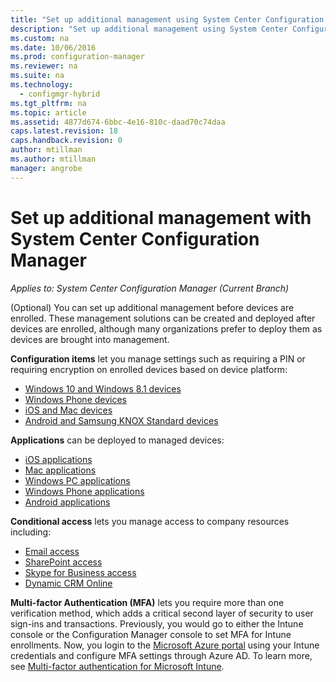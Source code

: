 ```yaml
---
title: "Set up additional management using System Center Configuration Manager | Microsoft Docs"
description: "Set up additional management using System Center Configuration Manager."
ms.custom: na
ms.date: 10/06/2016
ms.prod: configuration-manager
ms.reviewer: na
ms.suite: na
ms.technology:
  - configmgr-hybrid
ms.tgt_pltfrm: na
ms.topic: article
ms.assetid: 4877d674-6bbc-4e16-810c-daad70c74daa
caps.latest.revision: 18
caps.handback.revision: 0
author: mtillmanms.author: mtillman
manager: angrobe
---
```

# Set up additional management with System Center Configuration Manager*Applies to: System Center Configuration Manager (Current Branch)*
(Optional) You can set up additional management before devices are enrolled. These management solutions can be created and deployed after devices are enrolled, although many organizations prefer to deploy them as devices are brought into management.

**Configuration items** let you manage settings such as requiring a PIN or requiring encryption on enrolled devices based on device platform:
- [Windows 10 and Windows 8.1 devices](emm-create-configuration-items-for-windows-8.1-and-windows-10-devices-managed-without-the-client.md)
- [Windows Phone devices](emm-create-configuration-items-for-windows-phone-devices-managed-without-the-client.md)
- [iOS and Mac devices](emm-create-configuration-items-for-ios-and-mac-os-x-devices-managed-without-the-client.md)
- [Android and Samsung KNOX Standard devices](emm-create-configuration-items-for-android-and-samsung-knox-devices-managed-without-the-client.md)

**Applications** can be deployed to managed devices:
- [iOS applications](emm-creating-ios-applications.md)
- [Mac applications](../../apps/get-started/creating-mac-computer-applications.md)
- [Windows PC applications](../../apps/get-started/creating-windows-applications.md)
- [Windows Phone applications](emm-creating-windows-phone-applications.md)
- [Android applications](emm-creating-android-applications.md)

**Conditional access** lets you manage access to company resources including:  
- [Email access](emm-manage-email-access.md)
- [SharePoint access](emm-manage-sharepoint-online-access.md)
- [Skype for Business access](emm-manage-skype-for-business-online-access.md)
- [Dynamic CRM Online](emm-manage-dynamics-crm-online-access.md)

**Multi-factor Authentication (MFA)** lets you require more than one verification method, which adds a critical second layer of security to user sign-ins and transactions.
Previously, you would go to either the Intune console or the Configuration Manager console to set MFA for Intune enrollments. Now, you login to the [Microsoft Azure portal](https://manage.windowsazure.com) using your Intune credentials and configure MFA settings through Azure AD. To learn more, see [Multi-factor authentication for Microsoft Intune](https://aka.ms/mfa_ad).
